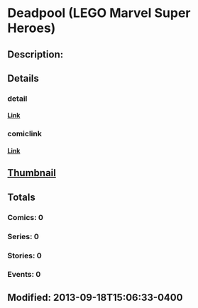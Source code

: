 # Deadpool (LEGO Marvel Super Heroes)
## Description: 
## Details
### detail
#### [Link](http://marvel.com/characters/12/deadpool?utm_campaign=apiRef&utm_source=225578a89fc76f3d20fbffda5d17a88d)
### comiclink
#### [Link](http://marvel.com/comics/characters/1017336/deadpool_lego_marvel_super_heroes?utm_campaign=apiRef&utm_source=225578a89fc76f3d20fbffda5d17a88d)
## [Thumbnail](http://i.annihil.us/u/prod/marvel/i/mg/a/a0/5239f9a8ee88d.jpg)
## Totals
### Comics: 0
### Series: 0
### Stories: 0
### Events: 0
## Modified: 2013-09-18T15:06:33-0400